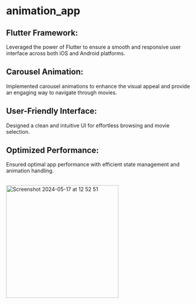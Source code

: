 # animation_app

## Flutter Framework:  <br/>
Leveraged the power of Flutter to ensure a smooth and responsive user interface across both iOS and Android platforms.<br/>
## Carousel Animation:  <br/>
Implemented carousel animations to enhance the visual appeal and provide an engaging way to navigate through movies.<br/>
## User-Friendly Interface:<br/>
Designed a clean and intuitive UI for effortless browsing and movie selection.<br/>
## Optimized Performance: <br/>
Ensured optimal app performance with efficient state management and animation handling.<br/><br/>


<img width="304" alt="Screenshot 2024-05-17 at 12 52 51" src="https://github.com/Hiru1003/animation_app/assets/122656994/e27d0569-fee1-461d-8efd-17c267be2407">
